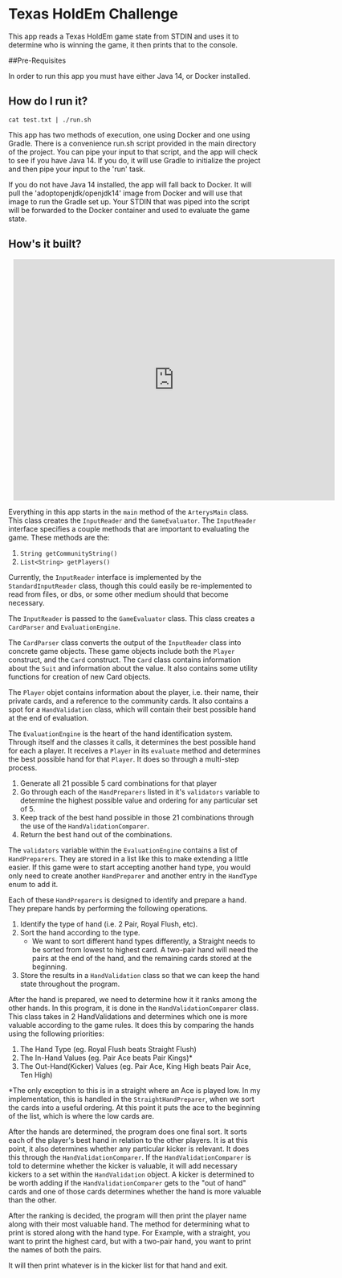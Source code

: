# Texas HoldEm Challenge

This app reads a Texas HoldEm game state from STDIN and uses it to determine 
who is winning the game, it then prints that to the console.

##Pre-Requisites

In order to run this app you must have either Java 14, or Docker installed.

## How do I run it?

```shell
cat test.txt | ./run.sh
```

This app has two methods of execution, one using Docker and
one using Gradle.  There is a convenience run.sh script provided in the
main directory of the project.  You can pipe your input to that script, 
and the app will check to see if you have Java 14. If you do, it will
use Gradle to initialize the project and then pipe your input to the 'run'
task.  

If you do not have Java 14 installed, the app will fall back to
Docker.  It will pull the 'adoptopenjdk/openjdk14' image from Docker and 
will use that image to run the Gradle set up.  Your STDIN that was piped
into the script will be forwarded to the Docker container and used to 
evaluate the game state.

## How's it built?

<div style="width: 640px; height: 480px; margin: 10px; position: relative;"><iframe allowfullscreen frameborder="0" style="width:640px; height:480px" src="https://lucid.app/documents/embeddedchart/3c9a03dc-a698-4a0b-a27a-efbeed06f257" id="hQPP-28mwD7."></iframe></div>

Everything in this app starts in the ```main``` method of the 
```ArterysMain``` class.  This class creates the ```InputReader``` and the
```GameEvaluator```.  The ```InputReader``` interface specifies a couple
methods that are important to evaluating the game.  These methods are the:
1. ```String getCommunityString()```
1. ```List<String> getPlayers()```

Currently, the ```InputReader``` interface is implemented by the 
```StandardInputReader``` class, though this could easily be re-implemented to
read from files, or dbs, or some other medium should that become necessary.

The ```InputReader``` is passed to the ```GameEvaluator``` class.  This
class creates a ```CardParser``` and ```EvaluationEngine```.  

The ```CardParser``` class converts the output of the ```InputReader``` class into concrete game objects.
These game objects include both the ```Player``` construct, and the ```Card``` construct. 
The `Card` class contains information about the `Suit` and information about the value.
It also contains some utility functions for creation of new Card objects.

The `Player` objet contains information about the player, i.e. their name, their
private cards, and a reference to the community cards.  It also contains
a spot for a `HandValidation` class, which will contain their best possible hand
at the end of evaluation.

The `EvaluationEngine` is the heart of the hand identification system.
Through itself and the classes it calls, it determines the best possible hand
for each a player.  It receives a `Player` in its `evaluate` method and determines
the best possible hand for that `Player`.  It does so through a multi-step process.

1. Generate all 21 possible 5 card combinations for that player
1. Go through each of the `HandPreparers` listed in it's `validators` variable
to determine the highest possible value and ordering for any particular set of 5.
1. Keep track of the best hand possible in those 21 combinations through the use of the `HandValidationComparer`.
1. Return the best hand out of the combinations.

The `validators` variable within the `EvaluationEngine` contains a list
of `HandPreparers`.  They are stored in a list like this to make 
extending a little easier.  If this game were to start accepting another hand type,
you would only need to create another `HandPreparer` and another entry in
the `HandType` enum to add it.

Each of these `HandPreparers` is designed to identify
and prepare a hand.  They prepare hands by performing the following operations.

1. Identify the type of hand (i.e. 2 Pair, Royal Flush, etc).
1. Sort the hand according to the type.
    - We want to sort different hand types differently, a Straight needs to 
    be sorted from lowest to highest card.  A two-pair hand will need the pairs
    at the end of the hand, and the remaining cards stored at the beginning.
1. Store the results in a `HandValidation` class so that we can keep the hand state 
throughout the program.

After the hand is prepared, we need to determine how it 
it ranks among the other hands.  In this program, it is done
in the `HandValidationComparer` class.  This class takes in 2
HandValidations and determines which one is more valuable according 
to the game rules.  It does this by comparing the hands using the 
following priorities:

1. The Hand Type (eg. Royal Flush beats Straight Flush)
1. The In-Hand Values (eg. Pair Ace beats Pair Kings)*
1. The Out-Hand(Kicker) Values (eg. Pair Ace, King High beats Pair Ace, Ten High)

*The only exception to this is in a straight where an Ace is played low.  In
my implementation, this is handled in the `StraightHandPreparer`, when
we sort the cards into a useful ordering.  At this point it puts
the ace to the beginning of the list, which is where the low cards are.

After the hands are determined, the program does one final sort.  It 
sorts each of the player's best hand in relation to the other players. 
It is at this point, it also determines whether any particular kicker is relevant.
It does this through the `HandValidationComparer`.  If the 
`HandValidationComparer` is told to determine whether the kicker is
valuable, it will add necessary kickers to a set within the `HandValidation` object.
A kicker is determined to be worth adding if the `HandValidationComparer` gets to the "out of hand"
cards and one of those cards determines whether the hand is more valuable than the other.

After the ranking is decided, the program will then print the player name along with
their most valuable hand.  The method for determining what to print is stored
along with the hand type.  For Example, with a straight, you want to print the 
highest card, but with a two-pair hand, you want to print the names
of both the pairs.

It will then print whatever is in the kicker list for that hand and 
exit.





